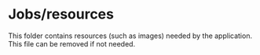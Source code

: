 # Jobs/resources

This folder contains resources (such as images) needed by the application. This file can
be removed if not needed.
